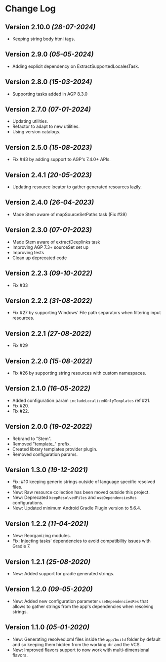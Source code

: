 Change Log
==========
Version 2.10.0 *(28-07-2024)*
---

* Keeping string body html tags.

Version 2.9.0 *(05-05-2024)*
---

* Adding explicit dependency on ExtractSupportedLocalesTask.

Version 2.8.0 *(15-03-2024)*
---

* Supporting tasks added in AGP 8.3.0

Version 2.7.0 *(07-01-2024)*
---

* Updating utilities.
* Refactor to adapt to new utilities.
* Using version catalogs.

Version 2.5.0 *(15-08-2023)*
---

* Fix #43 by adding support to AGP's 7.4.0+ APIs.

Version 2.4.1 *(20-05-2023)*
---

* Updating resource locator to gather generated resources lazily.

Version 2.4.0 *(26-04-2023)*
---

* Made Stem aware of mapSourceSetPaths task (Fix #39)

Version 2.3.0 *(07-01-2023)*
---

* Made Stem aware of extractDeeplinks task
* Improving AGP 7.3+ sourceSet set up
* Improving tests
* Clean up deprecated code

Version 2.2.3 *(09-10-2022)*
---

* Fix #33

Version 2.2.2 *(31-08-2022)*
---

* Fix #27 by supporting Windows' File path separators when filtering input resources.

Version 2.2.1 *(27-08-2022)*
---

* Fix #29

Version 2.2.0 *(15-08-2022)*
---

* Fix #26 by supporting string resources with custom namespaces.

Version 2.1.0 *(16-05-2022)*
---

* Added configuration param `includeLocalizedOnlyTemplates` ref #21.
* Fix #20.
* Fix #22.

Version 2.0.0 *(19-02-2022)*
---

* Rebrand to "Stem".
* Removed "template_" prefix.
* Created library templates provider plugin.
* Removed configuration params.

Version 1.3.0 *(19-12-2021)*
---

* Fix: #10 keeping generic strings outside of language specific resolved files.
* New: Raw resource collection has been moved outside this project.
* New: Deprecated `keepResolvedFiles` and `useDependenciesRes` configurations.
* New: Updated minimum Android Gradle Plugin version to 5.6.4.

Version 1.2.2 *(11-04-2021)*
---

* New: Reorganizing modules.
* Fix: Injecting tasks' dependencies to avoid compatibility issues with Gradle 7.

Version 1.2.1 *(25-08-2020)*
---

* New: Added support for gradle generated strings.

Version 1.2.0 *(09-05-2020)*
---

* New: Added new configuration parameter `useDependenciesRes` that allows to gather strings from the app's dependencies
  when resolving strings.

Version 1.1.0 *(05-01-2020)*
---

* New: Generating resolved.xml files inside the `app/build` folder by default and so keeping them hidden from the
  working dir and the VCS.
* New: Improved flavors support to now work with multi-dimensional flavors.